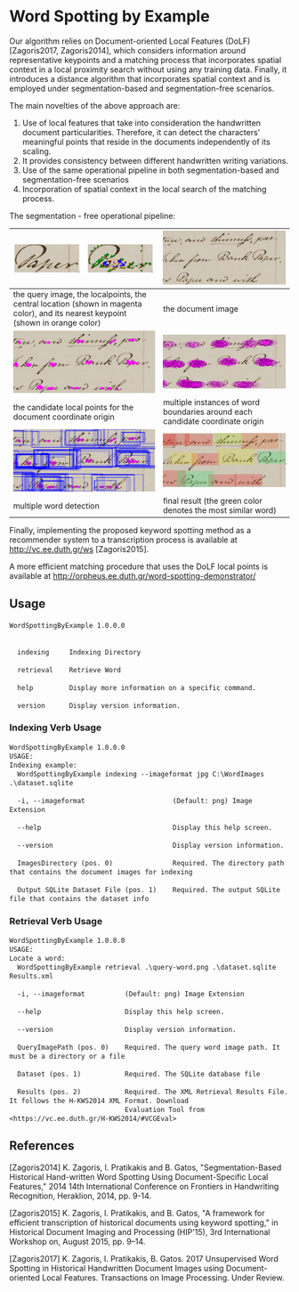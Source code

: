 # Word Spotting by Example

Our algorithm relies on Document-oriented Local Features (DoLF) [Zagoris2017, Zagoris2014], which considers information around representative keypoints and a matching process that incorporates spatial context in a local proximity search without using any training data. Finally, it introduces a distance algorithm that incorporates spatial context and is employed under segmentation-based and segmentation-free scenarios.

The main novelties of the above approach are:

1. Use of local features that take into consideration the handwritten document particularities. Therefore, it can detect the characters' meaningful points that reside in the documents independently of its scaling.
2. It provides consistency between different handwritten writing variations.
3. Use of the same operational pipeline in both segmentation-based and segmentation-free scenarios
4. Incorporation of spatial context in the local search of the matching process.

The segmentation - free operational pipeline:

![query image](1.png) | ![the document image](2.png)
----------------------|-----------------------------
the query image, the localpoints, the central location (shown in magenta color), and its nearest keypoint  (shown in orange color) | the document image
![candidate local points](3.png) | ![multiple instances of word boundaries](4.png)
the candidate local points for the document coordinate origin | multiple instances of word boundaries around each candidate coordinate origin
![multiple word detection](5.png) | ![final result](6.png)
multiple word detection | final result (the green color denotes the most similar word)

Finally, implementing the proposed keyword spotting method as a recommender system to a transcription process is available at <http://vc.ee.duth.gr/ws> [Zagoris2015].

A more efficient matching procedure that uses the DoLF local points is available at http://orpheus.ee.duth.gr/word-spotting-demonstrator/

## Usage

```shell
WordSpottingByExample 1.0.0.0


  indexing     Indexing Directory

  retrieval    Retrieve Word

  help         Display more information on a specific command.

  version      Display version information.
```

### Indexing Verb Usage

```shell
WordSpottingByExample 1.0.0.0
USAGE:
Indexing example:
  WordSpottingByExample indexing --imageformat jpg C:\WordImages .\dataset.sqlite

  -i, --imageformat                      (Default: png) Image Extension

  --help                                 Display this help screen.

  --version                              Display version information.

  ImagesDirectory (pos. 0)               Required. The directory path that contains the document images for indexing

  Output SQLite Dataset File (pos. 1)    Required. The output SQLite file that contains the dataset info

```

### Retrieval Verb Usage

```shell
WordSpottingByExample 1.0.0.0
USAGE:
Locate a word:
  WordSpottingByExample retrieval .\query-word.png .\dataset.sqlite Results.xml

  -i, --imageformat          (Default: png) Image Extension

  --help                     Display this help screen.

  --version                  Display version information.

  QueryImagePath (pos. 0)    Required. The query word image path. It must be a directory or a file

  Dataset (pos. 1)           Required. The SQLite database file

  Results (pos. 2)           Required. The XML Retrieval Results File. It follows the H-KWS2014 XML Format. Download
                             Evaluation Tool from <https://vc.ee.duth.gr/H-KWS2014/#VCGEval>

```

## References

[Zagoris2014] K. Zagoris, I. Pratikakis and B. Gatos, "Segmentation-Based Historical Hand-written Word Spotting Using Document-Specific Local Features," 2014 14th International Conference on Frontiers in Handwriting Recognition, Heraklion, 2014, pp. 9-14.

[Zagoris2015] K. Zagoris, I. Pratikakis, and B. Gatos, "A framework for efficient transcription of historical documents using keyword spotting," in Historical Document Imaging and Processing (HIP'15), 3rd International Workshop on, August 2015, pp. 9–14.

[Zagoris2017] K. Zagoris, I. Pratikakis, B. Gatos. 2017 Unsupervised Word Spotting in Historical Handwritten Document Images using Document-oriented Local Features. Transactions on Image Processing. Under Review.
